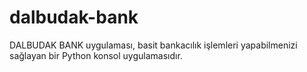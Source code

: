 # dalbudak-bank
DALBUDAK BANK uygulaması, basit bankacılık işlemleri yapabilmenizi sağlayan bir Python konsol uygulamasıdır.
